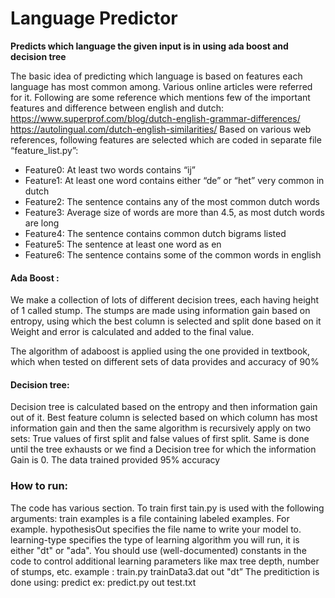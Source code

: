 # Language Predictor
**Predicts which language the given input is in using ada boost and decision tree**


The basic idea of predicting which language is based on features each language has
most common among.
Various online articles were referred for it. Following are some reference which
mentions few of the important features and difference between english and dutch:
https://www.superprof.com/blog/dutch-english-grammar-differences/
https://autolingual.com/dutch-english-similarities/
Based on various web references, following features are selected which are coded in
separate file “feature_list.py”:
- Feature0: At least two words contains “ij”
- Feature1: At least one word contains either “de” or “het” very common in dutch
- Feature2: The sentence contains any of the most common dutch words
- Feature3: Average size of words are more than 4.5, as most dutch words are long
- Feature4: The sentence contains common dutch bigrams listed
- Feature5: The sentence at least one word as en
- Feature6: The sentence contains some of the common words in english

#### Ada Boost :
We make a collection of lots of different decision trees, each having height of 1 called
stump.
The stumps are made using information gain based on entropy, using which the best
column is selected and split done based on it
Weight and error is calculated and added to the final value.

The algorithm of adaboost is applied using the one provided in textbook, which when
tested on different sets of data provides and accuracy of 90%

#### Decision tree:
Decision tree is calculated based on the entropy and then information gain out of it. Best
feature column is selected based on which column has most information gain and then
the same algorithm is recursively apply on two sets: True values of first split and false
values of first split.
Same is done until the tree exhausts or we find a Decision tree for which the information
Gain is 0.
The data trained provided 95% accuracy

### How to run:
The code has various section. To train first tain.py is used with the following arguments:
train <examples> <hypothesisOut> <learning-type>
examples is a file containing labeled examples. For example.
hypothesisOut specifies the file name to write your model to.
learning-type specifies the type of learning algorithm you will run, it is either "dt"
or "ada". You should use (well-documented) constants in the code to control
additional learning parameters like max tree depth, number of stumps, etc.
example : train.py trainData3.dat out "dt”
The preditiction is done using:
predict <hypothesis> <file>
ex: predict.py out test.txt


